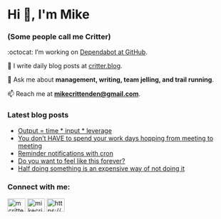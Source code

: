 # Hi 👋, I'm Mike
### (Some people call me Critter)

:octocat: I’m working on [Dependabot at GitHub](https://github.com/features/security).

📝 I write daily blog posts at [critter.blog](https://critter.blog).

💬 Ask me about **management, writing, team jelling, and trail running**.

📫 Reach me at **mikecrittenden@gmail.com**.

### Latest blog posts
<!-- BLOG-POST-LIST:START -->
- [Output = time * input * leverage](https://critter.blog/2023/07/17/output-time-input-leverage/)
- [You don’t HAVE to spend your work days hopping from meeting to meeting](https://critter.blog/2023/07/14/you-dont-have-to-spend-your-work-days-hopping-from-meeting-to-meeting/)
- [Reminder notifications with cron](https://critter.blog/2023/07/13/reminder-notifications-with-cron/)
- [Do you want to feel like this forever?](https://critter.blog/2023/07/12/do-you-want-to-feel-like-this-forever/)
- [Half doing something is an expensive way of not doing it](https://critter.blog/2023/07/11/half-doing-something-is-an-expensive-way-of-not-doing-it/)
<!-- BLOG-POST-LIST:END -->

<h3 align="left">Connect with me:</h3>
<p align="left">
<a href="https://twitter.com/mcrittenden" target="blank"><img align="center" src="https://raw.githubusercontent.com/rahuldkjain/github-profile-readme-generator/master/src/images/icons/Social/twitter.svg" alt="mcrittenden" height="30" width="40" /></a>
<a href="https://linkedin.com/in/mikecrittenden" target="blank"><img align="center" src="https://raw.githubusercontent.com/rahuldkjain/github-profile-readme-generator/master/src/images/icons/Social/linked-in-alt.svg" alt="mikecrittenden" height="30" width="40" /></a>
<a href="https://critter.blog/feed/" target="blank"><img align="center" src="https://raw.githubusercontent.com/rahuldkjain/github-profile-readme-generator/master/src/images/icons/Social/rss.svg" alt="https://critter.blog/feed/" height="30" width="40" /></a>
</p>
